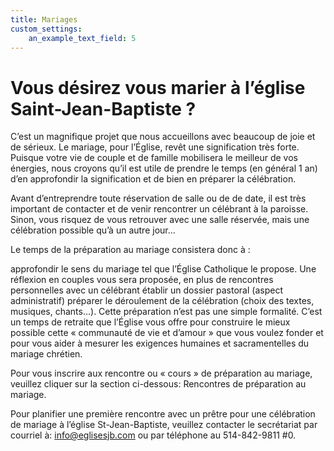 ```yaml
---
title: Mariages
custom_settings:
    an_example_text_field: 5
---
```


# Vous désirez vous marier à l’église Saint-Jean-Baptiste ?
C’est un magnifique projet que nous accueillons avec beaucoup de joie et de sérieux. Le mariage, pour l’Église, revêt une signification très forte. Puisque votre vie de couple et de famille mobilisera le meilleur de vos énergies, nous croyons qu’il est utile de prendre le temps (en général 1 an) d’en approfondir la signification et de bien en préparer la célébration.

Avant d’entreprendre toute réservation de salle ou de de date, il est très important de contacter et de venir rencontrer un célébrant à la paroisse. Sinon, vous risquez de vous retrouver avec une salle réservée, mais une célébration possible qu’à un autre jour…

Le temps de la préparation au mariage consistera donc à :

approfondir le sens du mariage tel que l’Église Catholique le propose. Une réflexion en couples vous sera proposée, en plus de rencontres personnelles avec un célébrant
établir un dossier pastoral (aspect administratif)
préparer le déroulement de la célébration (choix des textes, musiques, chants…).
Cette préparation n’est pas une simple formalité. C’est un temps de retraite que l’Église vous offre pour construire le mieux possible cette « communauté de vie et d’amour » que vous voulez fonder et pour vous aider à mesurer les exigences humaines et sacramentelles du mariage chrétien.

Pour vous inscrire aux rencontre ou « cours » de préparation au mariage, veuillez cliquer sur la section ci-dessous: Rencontres de préparation au mariage.

Pour planifier une première rencontre avec un prêtre pour une célébration de mariage à l’église St-Jean-Baptiste, veuillez contacter le secrétariat par courriel à: info@eglisesjb.com ou par téléphone au 514-842-9811 #0.